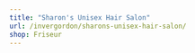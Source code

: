 ```yaml
---
title: "Sharon's Unisex Hair Salon"
url: /invergordon/sharons-unisex-hair-salon/
shop: Friseur
---
```

